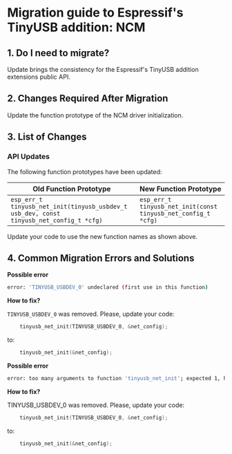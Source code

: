 # Migration guide to Espressif's TinyUSB addition: NCM

## 1. Do I need to migrate?

Update brings the consistency for the Espressif's TinyUSB addition extensions public API.

## 2. Changes Required After Migration

Update the function prototype of the NCM driver initialization.

## 3. List of Changes

### API Updates

The following function prototypes have been updated:

| Old Function Prototype                                                                 | New Function Prototype                                      |
|----------------------------------------------------------------------------------------|-------------------------------------------------------------|
| `esp_err_t tinyusb_net_init(tinyusb_usbdev_t usb_dev, const tinyusb_net_config_t *cfg)` | `esp_err_t tinyusb_net_init(const tinyusb_net_config_t *cfg)` |

Update your code to use the new function names as shown above.


## 4. Common Migration Errors and Solutions

**Possible error**

```bash
error: 'TINYUSB_USBDEV_0' undeclared (first use in this function)
```

**How to fix?**

`TINYUSB_USBDEV_0` was removed.
Please, update your code:

```c
    tinyusb_net_init(TINYUSB_USBDEV_0, &net_config);
```

to:

```c
    tinyusb_net_init(&net_config);
```

**Possible error**

```bash
error: too many arguments to function 'tinyusb_net_init'; expected 1, have 2
```

**How to fix?**

TINYUSB_USBDEV_0 was removed.
Please, update your code:

```c
    tinyusb_net_init(TINYUSB_USBDEV_0, &net_config);
```

to:

```c
    tinyusb_net_init(&net_config);
```
